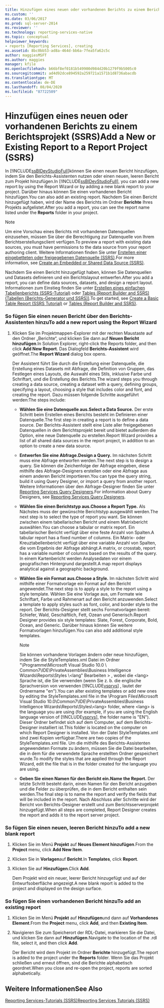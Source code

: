 ```yaml
---
title: Hinzufügen eines neuen oder vorhandenen Berichts zu einem Berichtsprojekt (SSRS) | Microsoft-Dokumentation
ms.custom: ''
ms.date: 03/06/2017
ms.prod: sql-server-2014
ms.reviewer: ''
ms.technology: reporting-services-native
ms.topic: conceptual
helpviewer_keywords:
- reports [Reporting Services], creating
ms.assetid: 8bc0bb53-ad8a-464d-bb6a-7fea5fa62c5c
author: maggiesMSFT
ms.author: maggies
manager: kfile
ms.openlocfilehash: b66bf8ef0181b549900d984d20b1279f9b5005c0
ms.sourcegitcommit: ad4d92dce894592a259721a1571b1d8736abacdb
ms.translationtype: MT
ms.contentlocale: de-DE
ms.lasthandoff: 08/04/2020
ms.locfileid: "87722509"
---
```

# <a name="add-a-new-or-existing-report-to-a-report-project-ssrs"></a><span data-ttu-id="1d7ab-102">Hinzufügen eines neuen oder vorhandenen Berichts zu einem Berichtsprojekt (SSRS)</span><span class="sxs-lookup"><span data-stu-id="1d7ab-102">Add a New or Existing Report to a Report Project (SSRS)</span></span>
  <span data-ttu-id="1d7ab-103">In [!INCLUDE[ssBIDevStudioFull](../../includes/ssbidevstudiofull-md.md)]können Sie einen neuen Bericht hinzufügen, indem Sie den Berichts-Assistenten nutzen oder einen neuen, leeren Bericht zum Projekt hinzufügen.</span><span class="sxs-lookup"><span data-stu-id="1d7ab-103">In [!INCLUDE[ssBIDevStudioFull](../../includes/ssbidevstudiofull-md.md)], you can add a new report by using the Report Wizard or by adding a new blank report to your project.</span></span> <span data-ttu-id="1d7ab-104">Darüber hinaus können Sie einen vorhandenen Bericht hinzufügen.</span><span class="sxs-lookup"><span data-stu-id="1d7ab-104">You can also add an existing report.</span></span> <span data-ttu-id="1d7ab-105">Nachdem Sie einen Bericht hinzugefügt haben, wird der Name des Berichts im Ordner **Berichte** Ihres Projekts aufgelistet.</span><span class="sxs-lookup"><span data-stu-id="1d7ab-105">After you add a report, you can see the report name listed under the **Reports** folder in your project.</span></span>  
  
> [!NOTE]  
>  <span data-ttu-id="1d7ab-106">Um eine Vorschau eines Berichts mit vorhandenen Datenquellen einzusehen, müssen Sie über die Berechtigung zur Datenquelle von Ihrem Berichtserstellungsclient verfügen.</span><span class="sxs-lookup"><span data-stu-id="1d7ab-106">To preview a report with existing data sources, you must have permissions to the data source from your report authoring client.</span></span> <span data-ttu-id="1d7ab-107">Weitere Informationen finden Sie unter [Erstellen einer eingebetteten oder freigegebenen Datenquelle &#40;SSRS&#41;](../create-an-embedded-or-shared-data-source-ssrs.md).</span><span class="sxs-lookup"><span data-stu-id="1d7ab-107">For more information, see [Create an Embedded or Shared Data Source &#40;SSRS&#41;](../create-an-embedded-or-shared-data-source-ssrs.md).</span></span>  
  
 <span data-ttu-id="1d7ab-108">Nachdem Sie einen Bericht hinzugefügt haben, können Sie Datenquellen und Datasets definieren und ein Berichtslayout entwerfen.</span><span class="sxs-lookup"><span data-stu-id="1d7ab-108">After you add a report, you can define data sources, datasets, and design a report layout.</span></span> <span data-ttu-id="1d7ab-109">Informationen zum Einstieg finden Sie unter [Erstellen eines einfachen Tabellenberichts (SSRS-Tutorial)](../create-a-basic-table-report-ssrs-tutorial.md) oder [Tables (Report Builder and SSRS) (Tabellen (Berichts-Generator und SSRS))](../report-design/tables-report-builder-and-ssrs.md).</span><span class="sxs-lookup"><span data-stu-id="1d7ab-109">To get started, see [Create a Basic Table Report &#40;SSRS Tutorial&#41;](../create-a-basic-table-report-ssrs-tutorial.md) or [Tables &#40;Report Builder  and SSRS&#41;](../report-design/tables-report-builder-and-ssrs.md).</span></span>  
  
### <a name="to-add-a-new-report-using-the-report-wizard"></a><span data-ttu-id="1d7ab-110">So fügen Sie einen neuen Bericht über den Berichts-Assistenten hinzu</span><span class="sxs-lookup"><span data-stu-id="1d7ab-110">To add a new report using the Report Wizard</span></span>  
  
1.  <span data-ttu-id="1d7ab-111">Klicken Sie im Projektmappen-Explorer mit der rechten Maustaste auf den Ordner „Berichte“, und klicken Sie dann auf **Neuen Bericht hinzufügen**.</span><span class="sxs-lookup"><span data-stu-id="1d7ab-111">In Solution Explorer, right-click the Reports folder, and then click **Add New Report**.</span></span> <span data-ttu-id="1d7ab-112">Das Dialogfeld **Berichts-Assistent** wird geöffnet.</span><span class="sxs-lookup"><span data-stu-id="1d7ab-112">The **Report Wizard** dialog box opens.</span></span>  
  
     <span data-ttu-id="1d7ab-113">Der Assistent führt Sie durch die Erstellung einer Datenquelle, die Erstellung eines Datasets mit Abfrage, die Definition von Gruppen, das Festlegen eines Layouts, die Auswahl eines Stils, inklusive Farbe und Schriftart, und die Erstellung des Berichts.</span><span class="sxs-lookup"><span data-stu-id="1d7ab-113">The wizard steps you through creating a data source, creating a dataset with a query, defining groups, specifying a layout, choosing a style that includes color and font, and creating the report.</span></span> <span data-ttu-id="1d7ab-114">Dazu müssen folgende Schritte ausgeführt werden:</span><span class="sxs-lookup"><span data-stu-id="1d7ab-114">The steps include:</span></span>  
  
    -   <span data-ttu-id="1d7ab-115">**Wählen Sie eine Datenquelle aus.**</span><span class="sxs-lookup"><span data-stu-id="1d7ab-115">**Select a Data Source.**</span></span> <span data-ttu-id="1d7ab-116">Der erste Schritt beim Erstellen eines Berichts besteht im Definieren einer Datenquelle.</span><span class="sxs-lookup"><span data-stu-id="1d7ab-116">The first step in creating a report is to define a data source.</span></span> <span data-ttu-id="1d7ab-117">Der Berichts-Assistent stellt eine Liste aller freigegebenen Datenquellen in dem Berichtsprojekt bereit und bietet außerdem die Option, eine neue Datenquelle zu erstellen.</span><span class="sxs-lookup"><span data-stu-id="1d7ab-117">Report Wizard provides a list of all shared data sources in the report project, in addition to an option to create a new data source.</span></span>  
  
    -   <span data-ttu-id="1d7ab-118">**Entwerfen Sie eine Abfrage.**</span><span class="sxs-lookup"><span data-stu-id="1d7ab-118">**Design a Query.**</span></span> <span data-ttu-id="1d7ab-119">Im nächsten Schritt muss eine Abfrage entworfen werden.</span><span class="sxs-lookup"><span data-stu-id="1d7ab-119">The next step is to design a query.</span></span> <span data-ttu-id="1d7ab-120">Sie können die Zeichenfolge der Abfrage eingeben, diese mithilfe des Abfrage-Designers erstellen oder eine Abfrage aus einem anderen Bericht importieren.</span><span class="sxs-lookup"><span data-stu-id="1d7ab-120">You can type the query string, build it using Query Designer, or import a query from another report.</span></span> <span data-ttu-id="1d7ab-121">Weitere Informationen über den Abfrage-Designer finden Sie unter [Reporting Services Query Designers](../reporting-services-query-designers.md).</span><span class="sxs-lookup"><span data-stu-id="1d7ab-121">For information about Query Designers, see [Reporting Services Query Designers](../reporting-services-query-designers.md).</span></span>  
  
    -   <span data-ttu-id="1d7ab-122">**Wählen Sie einen Berichtstyp aus.**</span><span class="sxs-lookup"><span data-stu-id="1d7ab-122">**Choose a Report Type.**</span></span> <span data-ttu-id="1d7ab-123">Als Nächstes muss der gewünschte Berichtstyp ausgewählt werden.</span><span class="sxs-lookup"><span data-stu-id="1d7ab-123">The next step is to select the type of report you want.</span></span> <span data-ttu-id="1d7ab-124">Sie können zwischen einem tabellarischen Bericht und einem Matrixbericht auswählen.</span><span class="sxs-lookup"><span data-stu-id="1d7ab-124">You can choose a tabular or matrix report.</span></span> <span data-ttu-id="1d7ab-125">Ein tabellarischer Bericht verfügt über eine feste Anzahl von Spalten.</span><span class="sxs-lookup"><span data-stu-id="1d7ab-125">A tabular report has a fixed number of columns.</span></span> <span data-ttu-id="1d7ab-126">Ein Matrix- oder Kreuztabellenbericht verfügt über eine variable Anzahl von Spalten, die vom Ergebnis der Abfrage abhängt.</span><span class="sxs-lookup"><span data-stu-id="1d7ab-126">A matrix, or crosstab, report has a variable number of columns based on the results of the query.</span></span> <span data-ttu-id="1d7ab-127">In einem Kartenbericht werden Analysedaten vor einem geografischen Hintergrund dargestellt.</span><span class="sxs-lookup"><span data-stu-id="1d7ab-127">A map report displays analytical against a geographic background.</span></span>  
  
    -   <span data-ttu-id="1d7ab-128">**Wählen Sie ein Format aus.**</span><span class="sxs-lookup"><span data-stu-id="1d7ab-128">**Choose a Style.**</span></span> <span data-ttu-id="1d7ab-129">Im nächsten Schritt wird mithilfe einer Formatvorlage ein Format auf den Bericht angewendet.</span><span class="sxs-lookup"><span data-stu-id="1d7ab-129">The next step is to apply a style to the report using a style template.</span></span> <span data-ttu-id="1d7ab-130">Wählen Sie eine Vorlage aus, um Formate wie Schriftart, Farbe und Rahmenart auf den Bericht anzuwenden.</span><span class="sxs-lookup"><span data-stu-id="1d7ab-130">Select a template to apply styles such as font, color, and border style to the report.</span></span> <span data-ttu-id="1d7ab-131">Der Berichts-Designer stellt sechs Formatvorlagen bereit: Schiefer, Wald, Geschäftlich, Fett, Ozean und Generisch.</span><span class="sxs-lookup"><span data-stu-id="1d7ab-131">Report Designer provides six style templates: Slate, Forest, Corporate, Bold, Ocean, and Generic.</span></span> <span data-ttu-id="1d7ab-132">Darüber hinaus können Sie weitere Formatvorlagen hinzufügen.</span><span class="sxs-lookup"><span data-stu-id="1d7ab-132">You can also add additional style templates.</span></span>  
  
        > [!NOTE]  
        >  <span data-ttu-id="1d7ab-133">Sie können vorhandene Vorlagen ändern oder neue hinzufügen, indem Sie die StyleTemplates.xml Datei im Ordner "\Programme\Microsoft Visual Studio 10.0 \ Common7\IDE\PrivateAssemblies\Business Intelligence Wizards\Reports\Styles \\<lang" Bearbeiten \> , wobei die \<lang> Sprache ist, die Sie verwenden (wenn Sie z. b. die englische Sprachversion von verwenden [!INCLUDE[vsprvs](../../includes/vsprvs-md.md)] , lautet der Ordnername "en").</span><span class="sxs-lookup"><span data-stu-id="1d7ab-133">You can alter existing templates or add new ones by editing the StyleTemplates.xml file in the \Program Files\Microsoft Visual Studio 10.0\Common7\IDE\PrivateAssemblies\Business Intelligence Wizards\Reports\Styles\\<lang\> folder, where \<lang> is the language you are using (for example, if you are using the English language version of [!INCLUDE[vsprvs](../../includes/vsprvs-md.md)], the folder name is "EN").</span></span> <span data-ttu-id="1d7ab-134">Dieser Ordner befindet sich auf dem Computer, auf dem Berichts-Designer installiert ist.</span><span class="sxs-lookup"><span data-stu-id="1d7ab-134">This folder is located on the computer on which Report Designer is installed.</span></span> <span data-ttu-id="1d7ab-135">Von der Datei StyleTemplates.xml sind zwei Kopien verfügbar.</span><span class="sxs-lookup"><span data-stu-id="1d7ab-135">There are two copies of the StyleTemplates.xml file.</span></span> <span data-ttu-id="1d7ab-136">Um die mithilfe des Berichts-Assistenten angewendeten Formate zu ändern, müssen Sie die Datei bearbeiten, die in dem für die verwendete Sprache erstellten Ordner gespeichert wurde.</span><span class="sxs-lookup"><span data-stu-id="1d7ab-136">To modify the styles that are applied through the Report Wizard, edit the file that is in the folder created for the language you are using.</span></span>  
  
    -   <span data-ttu-id="1d7ab-137">**Geben Sie einen Namen für den Bericht ein.**</span><span class="sxs-lookup"><span data-stu-id="1d7ab-137">**Name the Report.**</span></span>  <span data-ttu-id="1d7ab-138">Der letzte Schritt besteht darin, einen Namen für den Bericht anzugeben und die Felder zu überprüfen, die in dem Bericht enthalten sein werden.</span><span class="sxs-lookup"><span data-stu-id="1d7ab-138">The final step is to name the report and verify the fields that will be included in the report.</span></span> <span data-ttu-id="1d7ab-139">Nach Abschluss aller Schritte wird der Bericht von Berichts-Designer erstellt und zum Berichtsserverprojekt hinzugefügt.</span><span class="sxs-lookup"><span data-stu-id="1d7ab-139">When all steps are completed, Report Designer creates the report and adds it to the report server project.</span></span>  
  
### <a name="to-add-a-new-blank-report"></a><span data-ttu-id="1d7ab-140">So fügen Sie einen neuen, leeren Bericht hinzu</span><span class="sxs-lookup"><span data-stu-id="1d7ab-140">To add a new blank report</span></span>  
  
1.  <span data-ttu-id="1d7ab-141">Klicken Sie im Menü **Projekt** auf **Neues Element hinzufügen**.</span><span class="sxs-lookup"><span data-stu-id="1d7ab-141">From the **Project** menu, click **Add New Item**.</span></span>  
  
2.  <span data-ttu-id="1d7ab-142">Klicken Sie in **Vorlagen**auf **Bericht**.</span><span class="sxs-lookup"><span data-stu-id="1d7ab-142">In **Templates**, click **Report**.</span></span>  
  
3.  <span data-ttu-id="1d7ab-143">Klicken Sie auf **Hinzufügen**.</span><span class="sxs-lookup"><span data-stu-id="1d7ab-143">Click **Add**.</span></span>  
  
     <span data-ttu-id="1d7ab-144">Dem Projekt wird ein neuer, leerer Bericht hinzugefügt und auf der Entwurfsoberfläche angezeigt.</span><span class="sxs-lookup"><span data-stu-id="1d7ab-144">A new blank report is added to the project and displayed on the design surface.</span></span>  
  
### <a name="to-add-an-existing-report"></a><span data-ttu-id="1d7ab-145">So fügen Sie einen vorhandenen Bericht hinzu</span><span class="sxs-lookup"><span data-stu-id="1d7ab-145">To add an existing report</span></span>  
  
1.  <span data-ttu-id="1d7ab-146">Klicken Sie im Menü **Projekt** auf **Hinzufügen**und dann auf **Vorhandenes Element**.</span><span class="sxs-lookup"><span data-stu-id="1d7ab-146">From the **Project** menu, click **Add**, and then **Existing Item**.</span></span>  
  
2.  <span data-ttu-id="1d7ab-147">Navigieren Sie zum Speicherort der RDL-Datei, markieren Sie die Datei, und klicken Sie dann auf **Hinzufügen**.</span><span class="sxs-lookup"><span data-stu-id="1d7ab-147">Navigate to the location of the .rdl file, select it, and then click **Add**.</span></span>  
  
     <span data-ttu-id="1d7ab-148">Der Bericht wird dem Projekt im Ordner **Berichte** hinzugefügt.</span><span class="sxs-lookup"><span data-stu-id="1d7ab-148">The report is added to the project under the **Reports** folder.</span></span> <span data-ttu-id="1d7ab-149">Wenn Sie das Projekt schließen und erneut öffnen, sind die Berichte alphabetisch geordnet.</span><span class="sxs-lookup"><span data-stu-id="1d7ab-149">When you close and re-open the project, reports are sorted alphabetically.</span></span>  
  
## <a name="see-also"></a><span data-ttu-id="1d7ab-150">Weitere Informationen</span><span class="sxs-lookup"><span data-stu-id="1d7ab-150">See Also</span></span>  
 [<span data-ttu-id="1d7ab-151">Reporting Services-Tutorials (SSRS)</span><span class="sxs-lookup"><span data-stu-id="1d7ab-151">Reporting Services Tutorials &#40;SSRS&#41;</span></span>](../reporting-services-tutorials-ssrs.md)  
  
  
